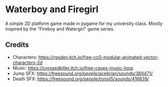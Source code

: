 # Waterboy and Firegirl
A simple 2D platform game made in pygame for my university class. Mostly inspired by the "Fireboy and Watergirl" game series.

## Credits
* Characters: https://rgsdev.itch.io/free-cc0-modular-animated-vector-characters-2d
* Music: https://crossedkiller.itch.io/free-caves-music-loop
* Jump SFX: https://freesound.org/people/acebrian/sounds/380471/
* Death SFX: https://freesound.org/people/tonsil5/sounds/416839/